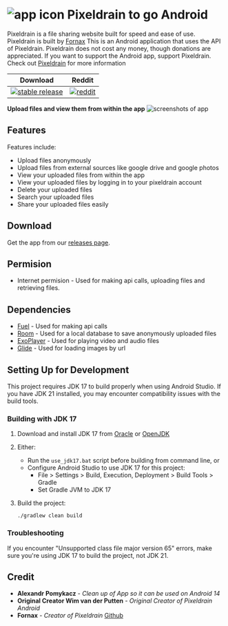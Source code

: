 # ![app icon](https://raw.githubusercontent.com/wimvdputten/Pixeldrain_android/master/app/src/main/res/mipmap-hdpi/ic_launcher_round.png) Pixeldrain to go Android

Pixeldrain is a file sharing website built for speed and ease of use.
Pixeldrain is built by [Fornax](https://twitter.com/Fornax96)
This is an Android application that uses the API of Pixeldrain.
Pixeldrain does not cost any money, though donations are appreciated.
If you want to support the Android app, support Pixeldrain.
Check out [Pixeldrain](https://pixeldrain.com/) for more information

| Download | Reddit |
|-------|-------|
| [![stable release](https://img.shields.io/github/downloads-pre/wimvdputten/Pixeldrain_android/latest/total)](https://github.com/wimvdputten/Pixeldrain_android/releases) | [![reddit](https://img.shields.io/reddit/subreddit-subscribers/pixeldrain?style=flat)](http://reddit.com/r/pixeldrain)  |

**Upload files and view them from within the app**
![screenshots of app](https://raw.githubusercontent.com/wimvdputten/Pixeldrain_android/master/.github/app_screenshot.png)

## Features

Features include:
* Upload files anonymously
* Upload files from external sources like google drive and google photos
* View your uploaded files from within the app
* View your uploaded files by logging in to your pixeldrain account
* Delete your uploaded files
* Search your uploaded files
* Share your uploaded files easily

## Download

Get the app from our [releases page](https://github.com/Alexuspo/Pixeldrain_togo/releases).

## Permision
* Internet permision - Used for making api calls, uploading files and retrieving files.

## Dependencies

* [Fuel](https://github.com/kittinunf/fuel) - Used for making api calls
* [Room](https://developer.android.com/jetpack/androidx/releases/room) - Used for a local database to save anonymously uploaded files
* [ExoPlayer](https://github.com/google/ExoPlayer) - Used for playing video and audio files
* [Glide](https://github.com/bumptech/glide) - Used for loading images by url

## Setting Up for Development

This project requires JDK 17 to build properly when using Android Studio. If you have JDK 21 installed, you may encounter compatibility issues with the build tools.

### Building with JDK 17

1. Download and install JDK 17 from [Oracle](https://www.oracle.com/java/technologies/javase/jdk17-archive-downloads.html) or [OpenJDK](https://jdk.java.net/archive/)

2. Either:
   - Run the `use_jdk17.bat` script before building from command line, or
   - Configure Android Studio to use JDK 17 for this project:
     - File > Settings > Build, Execution, Deployment > Build Tools > Gradle
     - Set Gradle JVM to JDK 17

3. Build the project:
   ```
   ./gradlew clean build
   ```

### Troubleshooting

If you encounter "Unsupported class file major version 65" errors, make sure you're using JDK 17 to build the project, not JDK 21.

## Credit
* **Alexandr Pomykacz** - *Clean up of App so it can be used on Android 14*
* **Original Creator Wim van der Putten** - *Original Creator of Pixeldrain Android*
* **Fornax** - *Creator of Pixeldrain* [Github](https://github.com/Fornax96)

